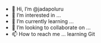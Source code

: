 - 👋 Hi, I’m @jadapoluru
- 👀 I’m interested in ...
- 🌱 I’m currently learning ...
- 💞️ I’m looking to collaborate on ...
- 📫 How to reach me ...
learning Git 
<!---
jadapoluru/jadapoluru is a ✨ special ✨ repository because its `README.md` (this file) appears on your GitHub profile.
You can click the Preview link to take a look at your changes.
--->

